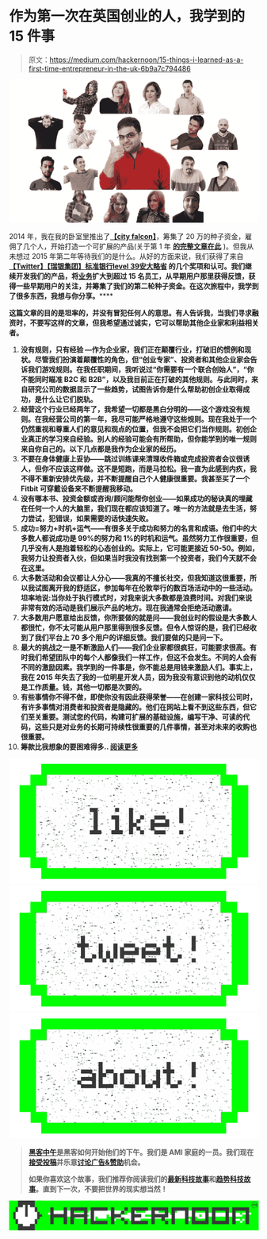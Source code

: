 # 作为第一次在英国创业的人，我学到的 15 件事

> 原文：<https://medium.com/hackernoon/15-things-i-learned-as-a-first-time-entrepreneur-in-the-uk-6b9a7c794486>

![](img/2ab43861c35457f99712c66270e082ea.png)

2014 年，我在我的卧室里推出了[**【city falcon】**](http://www.cityfalcon.com/)，筹集了 20 万的种子资金，雇佣了几个人，开始打造一个可扩展的产品(关于第 1 年 [**的完整文章在此**](http://cityfalcon.com/blog/the-startup-journey/1-year-of-cityfalcon/) )。但我从未想过 2015 年第二年等待我们的是什么。从好的方面来说，我们获得了来自[**【Twitter】**](https://blog.twitter.com/2015/our-twitterhatch-winners)**[**【瑞银集团】**](https://innovate.ubs.com/news/regional-finalists/)**[**标准银行**](https://www.linkedin.com/pulse/standard-bank-pathfinders-top-10-announced-linda-swart)**[**level 39**](http://www.businessinsider.in/The-15-most-exciting-startups-inside-fintech-hub-Level39/articleshow/48346158.cms)[**安大略省**](https://dmz.ryerson.ca/mediarelations/next-big-idea-contest-uk-fintech-winner-cityfalcon-helping-small-investors-make-big-gains/) 的几个奖项和认可。我们继续开发我们的产品，将[业务](https://hackernoon.com/tagged/business)扩大到超过 15 名员工，从早期用户那里获得反馈，获得一些早期用户的关注，并筹集了我们的第二轮种子资金。在这次旅程中，我学到了很多东西，我想与你分享。******

****这篇文章的目的是坦率的，并没有冒犯任何人的意思。有人告诉我，当我们寻求融资时，不要写这样的文章，但我希望通过诚实，它可以帮助其他企业家和利益相关者。****

1.  ****没有规则，只有经验 —作为企业家，我们正在颠覆行业，打破旧的惯例和现状。尽管我们扮演着颠覆性的角色，但“创业专家”、投资者和其他企业家会告诉我们游戏规则。在我任职期间，我听说过“你需要有一个联合创始人”，“你不能同时瞄准 B2C 和 B2B”，以及我目前正在打破的其他规则。与此同时，来自研究公司的数据显示了一些趋势，试图告诉你是什么帮助初创企业取得成功，是什么让它们脱轨。****
2.  ****经营这个行业已经两年了，我希望一切都是黑白分明的——这个游戏没有规则。在我经营公司的第一年，我尽可能严格地遵守这些规则。现在我处于一个仍然重视和尊重人们的意见和观点的位置，但我不会把它们当作规则。初创企业真正的学习来自经验。别人的经验可能会有所帮助，但你能学到的唯一规则来自你自己的。以下几点都是我作为企业家的经历。****
3.  ******不要在身体健康上妥协**——跳过训练课来清理收件箱或完成投资者会议很诱人，但你不应该这样做。这不是短跑，而是马拉松。我一直为此感到内疚，我不得不重新安排优先级，并不断提醒自己个人健康很重要。我甚至买了一个 Fitbit 可穿戴设备来不断提醒我移动。****
4.  ******没有哪本书、投资金额或咨询/顾问能帮你创业**——如果成功的秘诀真的埋藏在任何一个人的大脑里，我们现在都应该知道了。唯一的方法就是去生活，努力尝试，犯错误，如果需要的话快速失败。****
5.  ****成功=努力+时机+运气——有很多关于成功和努力的名言和成语。他们中的大多数人都说成功是 99%的努力和 1%的时机和运气。虽然努力工作很重要，但几乎没有人是抱着轻松的心态创业的。实际上，它可能更接近 50-50。例如，我努力让投资者入伙，但如果当时我没有找到第一个投资者，我们今天就不会在这里。****
6.  ****大多数活动和会议都让人分心——我真的不擅长社交，但我知道这很重要，所以我试图离开我的舒适区，参加每年在伦敦举行的数百场活动中的一些活动。坦率地说:当你处于执行模式时，对我来说大多数都是浪费时间。对我们来说非常有效的活动是我们展示产品的地方。现在我通常会拒绝活动邀请。****
7.  ****大多数用户愿意给出反馈，你所要做的就是问——我创业时的假设是大多数人都很忙，你不太可能从用户那里得到很多反馈。但令人惊讶的是，我们已经收到了我们平台上 70 多个用户的详细反馈。我们要做的只是问一下。****
8.  ******最大的挑战之一是不断激励人们**——我们企业家都很疯狂，可能要求很高。有时我们希望团队中的每个人都像我们一样工作，但这不会发生。不同的人会有不同的激励因素。我学到的一件事是，你不能总是用钱来激励人们。事实上，我在 2015 年失去了我的一位明星开发人员，因为我没有意识到他的动机仅仅是工作质量。钱，其他一切都是次要的。****
9.  ******有些事情你不得不做，即使你没有因此获得荣誉**——在创建一家科技公司时，有许多事情对消费者和投资者是隐藏的。他们在网站上看不到这些东西，但它们至关重要。测试您的代码，构建可扩展的基础设施，编写干净、可读的代码，这些只是对业务的长期可持续性很重要的几件事情，甚至对未来的收购也很重要。****
10.  ****筹款比我想象的要困难得多.. [**阅读更多**](http://cityfalcon.com/blog/the-startup-journey/15-things-i-learned-as-a-first-time-entrepreneur-in-the-uk/)****

****[![](img/50ef4044ecd4e250b5d50f368b775d38.png)](http://bit.ly/HackernoonFB)********[![](img/979d9a46439d5aebbdcdca574e21dc81.png)](https://goo.gl/k7XYbx)********[![](img/2930ba6bd2c12218fdbbf7e02c8746ff.png)](https://goo.gl/4ofytp)****

> ****[黑客中午](http://bit.ly/Hackernoon)是黑客如何开始他们的下午。我们是 AMI 家庭的一员。我们现在[接受投稿](http://bit.ly/hackernoonsubmission)并乐意[讨论广告&赞助](mailto:partners@amipublications.com)机会。****
> 
> ****如果你喜欢这个故事，我们推荐你阅读我们的[最新科技故事](http://bit.ly/hackernoonlatestt)和[趋势科技故事](https://hackernoon.com/trending)。直到下一次，不要把世界的现实想当然！****

****[![](img/be0ca55ba73a573dce11effb2ee80d56.png)](https://goo.gl/Ahtev1)****